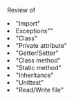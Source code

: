 Review of <li>"Import"</l>
          <li>Exceptions""</li>
          <li>"Class"</li>
          <li>"Private attribute"</li>
          <li>"Getter/Setter"</li>
          <li>"Class method"</li>
          <li>"Static method"</li>
          <li>"Inheritance"</li>
          <li>"Unittest"</li>
          <li>"Read/Write file"</li>
